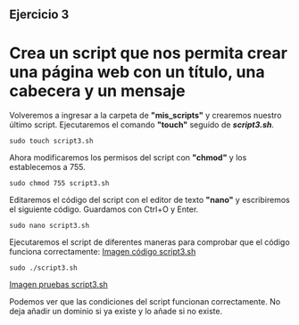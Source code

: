 ## Ejercicio 3

# Crea un script que nos permita crear una página web con un título, una cabecera y un mensaje

Volveremos a ingresar a la carpeta de **"mis_scripts"** y crearemos nuestro último script. Ejecutaremos el comando **"touch"** seguido de ***script3.sh***.
```ubuntu
sudo touch script3.sh
```
Ahora modificaremos los permisos del script con **"chmod"** y los establecemos a 755.
```ubuntu
sudo chmod 755 script3.sh
```
Editaremos el código del script con el editor de texto **"nano"** y escribiremos el siguiente código. Guardamos con Ctrl+O y Enter.
```ubuntu
sudo nano script3.sh
```
Ejecutaremos el script de diferentes maneras para comprobar que el código funciona correctamente:
[Imagen código script3.sh](/tema1/imagenes/script3.png)
```ubuntu
sudo ./script3.sh 
```
[Imagen pruebas script3.sh](/tema1/imagenes/script3ejecutado.png)


Podemos ver que las condiciones del script funcionan correctamente. No deja añadir un dominio si ya existe y lo añade si no existe.

